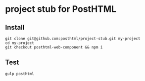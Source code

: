 # project stub for PostHTML

## Install
```
git clone git@github.com:posthtml/project-stub.git my-project
cd my-project
git checkout posthtml-web-component && npm i
```

## Test

```
gulp posthtml
```
